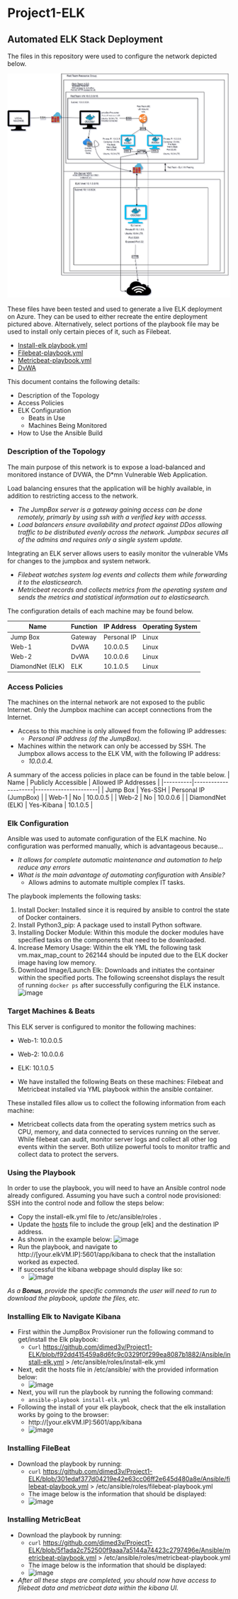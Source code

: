 # Project1-ELK
## Automated ELK Stack Deployment
The files in this repository were used to configure the network depicted below.

![image](https://github.com/dimed3v/Project1-ELK/blob/d2926840e1e6ae4073a5c8f828672fe8ee8ce7ac/Diagram/Diagram.png)

These files have been tested and used to generate a live ELK deployment on Azure. They can be used to either recreate the entire deployment pictured above. Alternatively, select portions of the playbook file may be used to install only certain pieces of it, such as Filebeat.
- [Install-elk playbook.yml](https://github.com/dimed3v/Project1-ELK/blob/94898de887f03d6f30273f56e9b0fa470efdddc4/Ansible/install-elk.yml) 
- [Filebeat-playbook.yml](https://github.com/dimed3v/Project1-ELK/blob/fe7f3fb3ec92c117f82a9e4ae6eff948e7622bd7/Ansible/filebeat-playbook.yml)
- [Metricbeat-playbook.yml](https://github.com/dimed3v/Project1-ELK/blob/5d089c2fc5ec01e066b849d060a8a7462575232d/Ansible/metricbeat-playbook.yml) 
- [DvWA](https://github.com/dimed3v/Project1-ELK/blob/b78a1ccdea8a47a5ea48eb324acf0dd1ea3a87d9/Ansible/dvwa.yml)

This document contains the following details:
- Description of the Topology
- Access Policies
- ELK Configuration
  - Beats in Use
  - Machines Being Monitored
- How to Use the Ansible Build

### Description of the Topology
The main purpose of this network is to expose a load-balanced and monitored instance of DVWA, the D*mn Vulnerable Web Application.

Load balancing ensures that the application will be highly available, in addition to restricting access to the network.
- _The JumpBox server is a gateway gaining access can be done remotely, primarly by using ssh with a verified key with accesss._ 
- _Load balancers ensure availability and protect against DDos allowing traffic to be distributed evenly across the network.
Jumpbox secures all of the admins and requires only a single system update._

Integrating an ELK server allows users to easily monitor the vulnerable VMs for changes to the jumpbox and system network.
- _Filebeat watches system log events and collects them while forwarding it to the elasticsearch._
- _Metricbeat records and collects metrics from the operating system and sends the metrics and statistical information out to elasticsearch._

The configuration details of each machine may be found below.

| Name   | Function | IP Address | Operating System |
|----------|----------|------------|------------------|
| Jump Box | Gateway | Personal IP | Linux      |
| Web-1  | DvWA        | 10.0.0.5  | Linux
| Web-2  |    DvWA     | 10.0.0.6   | Linux
| DiamondNet (ELK)  |  ELK  | 10.1.0.5    | Linux




### Access Policies
The machines on the internal network are not exposed to the public Internet. Only the Jumpbox machine can accept connections from the Internet.

- Access to this machine is only allowed from the following IP addresses: 
  - _Personal IP address (of the JumpBox)._
- Machines within the network can only be accessed by SSH. The Jumpbox allows access to the ELK VM, with the following IP address: 
  - _10.0.0.4._

A summary of the access policies in place can be found in the table below.
| Name   | Publicly Accessible | Allowed IP Addresses |
|----------|---------------------|----------------------|
| Jump Box | Yes-SSH       | Personal IP (JumpBox)  |
| Web-1     |     No     |   10.0.0.5   |
|  Web-2   |      No     | 10.0.0.6     |
| DiamondNet (ELK) | Yes-Kibana | 10.1.0.5 |
### Elk Configuration
Ansible was used to automate configuration of the ELK machine. No configuration was performed manually, which is advantageous because...
- _It allows for complete automatic maintenance and automation to help reduce any errors_
- _What is the main advantage of automating configuration with Ansible?_ 
  - Allows admins to automate multiple complex IT tasks.

The playbook implements the following tasks:

1. Install Docker: Installed since it is required by ansible to control the state of Docker containers. 
2. Install Python3_pip: A package used to install Python software.
3. Installing Docker Module: Within this module the docker modules have specified tasks on the components that need to be downloaded.
4. Increase Memory Usage: Within the elk YML the following task vm.max_map_count to 262144 should be inputed due to the ELK docker image having low memory.
5. Download Image/Launch Elk: Downloads and initiates the container within the specified ports.
The following screenshot displays the result of running `docker ps` after successfully configuring the ELK instance.
![image](https://user-images.githubusercontent.com/83889228/131019879-374a7177-a589-4873-af35-72433ace2716.png)

### Target Machines & Beats
This ELK server is configured to monitor the following machines:
- Web-1: 10.0.0.5 
- Web-2: 10.0.0.6
- ELK: 10.1.0.5

- We have installed the following Beats on these machines:
Filebeat and Metricbeat installed via YML playbook within the ansible container.

These installed files allow us to collect the following information from each machine:
- Metricbeat collects data from the operating system metrics such as CPU, memory, and data connected to services running on the server. While filebeat can audit, monitor server logs and collect all other log events within the server. Both utilize powerful tools to monitor traffic and collect data to protect the servers.
### Using the Playbook
In order to use the playbook, you will need to have an Ansible control node already configured. Assuming you have such a control node provisioned: 
SSH into the control node and follow the steps below:
- Copy the install-elk.yml file to /etc/ansible/roles .
- Update the [hosts](https://github.com/dimed3v/Project1-ELK/blob/cfc2e6e0636616a8455f891dce454719c3672753/Ansible/hosts-file.txt) file to include the group [elk] and the destination IP address.
- As shown in the example below:
![image](https://user-images.githubusercontent.com/83889228/131023515-1e988573-36f7-4c9d-bd13-c43d299f3ffb.png)
- Run the playbook, and navigate to http://[your.elkVM.IP]:5601/app/kibana to check that the installation worked as expected.
- If successful the kibana webpage should display like so: 
  - ![image](https://user-images.githubusercontent.com/83889228/131222401-7757c92e-6635-4f5c-9307-18d6ad7861a2.png)


_As a **Bonus**, provide the specific commands the user will need to run to download the playbook, update the files, etc._
### Installing Elk to Navigate Kibana
- First within the JumpBox Provisioner run the following command to get/install the Elk playbook:
  - `Curl` https://github.com/dimed3v/Project1-ELK/blob/f92dd415459a8d6fc9c0329f0f299ea8087b1882/Ansible/install-elk.yml > /etc/ansible/roles/install-elk.yml
- Next, edit the hosts file in /etc/ansible/ with the provided information below:
  - ![image](https://user-images.githubusercontent.com/83889228/131221997-5fb8cdc0-1eef-46e9-946a-c75576e3c89e.png)
- Next, you will run the playbook by running the following command:
  - `ansible-playbook install-elk.yml`
- Following the install of your elk playbook, check that the elk installation works by going to the browser:
  - http://[your.elkVM.IP]:5601/app/kibana
  - ![image](https://user-images.githubusercontent.com/83889228/131222401-7757c92e-6635-4f5c-9307-18d6ad7861a2.png)
### Installing FileBeat
- Download the playbook by running:
  - `curl` https://github.com/dimed3v/Project1-ELK/blob/301edaf377d04219e42e63cc06ff2e645d480a8e/Ansible/filebeat-playbook.yml > /etc/ansible/roles/filebeat-playbook.yml 
  - The image below is the information that should be displayed:
  - ![image](https://user-images.githubusercontent.com/83889228/131222755-66a1b00f-e73b-485d-8c76-0edde59254e5.png)
 ### Installing MetricBeat
 - Download the playbook by running: 
   - `curl` https://github.com/dimed3v/Project1-ELK/blob/5f1ada2c752500f9aaa7a5144a74423c2797496e/Ansible/metricbeat-playbook.yml > /etc/ansible/roles/metricbeat-playbook.yml
   - The image below is the information that should be displayed: 
   - ![image](https://user-images.githubusercontent.com/83889228/131222954-310c8018-cd5e-46bc-a768-4099f27c4f15.png)
- _After all these steps are completed, you should now have access to filebeat data and metricbeat data within the kibana UI._
